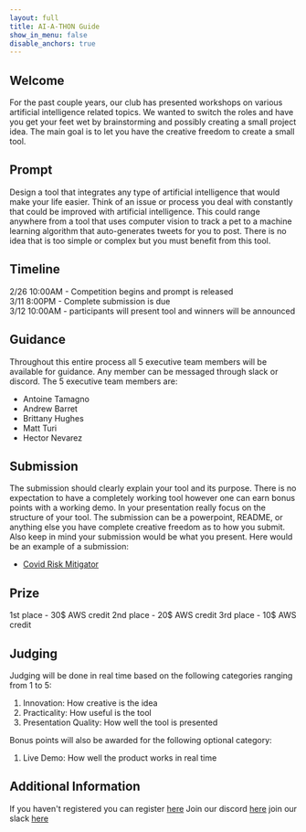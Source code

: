 ```yaml
---
layout: full
title: AI-A-THON Guide
show_in_menu: false
disable_anchors: true
---
```


## Welcome
For the past couple years, our club has presented workshops on various artificial intelligence related topics. We wanted to switch the roles and have you get your feet wet by brainstorming and possibly creating a small project idea. The main goal is to let you have the creative freedom to create a small tool.

## Prompt
Design a tool that integrates any type of artificial intelligence that would make your life easier. Think of an issue or process you deal with constantly that could be improved with artificial intelligence. This could range anywhere from a tool that uses computer vision to track a pet to a machine learning algorithm that auto-generates tweets for you to post. There is no idea that is too simple or complex but you must benefit from this tool.

## Timeline
2/26 10:00AM - Competition begins and prompt is released<br>
3/11 8:00PM - Complete submission is due<br>
3/12 10:00AM - participants will present tool and winners will be announced<br>

## Guidance
Throughout this entire process all 5 executive team members will be available for guidance. Any member can be messaged through slack or discord. The 5 executive team members are:
- Antoine Tamagno
- Andrew Barret
- Brittany Hughes
- Matt Turi
- Hector Nevarez

## Submission
The submission should clearly explain your tool and its purpose. There is no expectation to have a completely working tool however one can earn bonus points with a working demo. In your presentation really focus on the structure of your tool. The submission can be a powerpoint, README, or anything else you have complete creative freedom as to how you submit. Also keep in mind your submission would be what you present. Here would be an example of a submission:

- [Covid Risk Mitigator](https://github.com/HectorENevarez/Covid-Risk-Detection)

## Prize
1st place - 30$ AWS credit
2nd place - 20$ AWS credit
3rd place - 10$ AWS credit

## Judging
Judging will be done in real time based on the following categories ranging from 1 to 5:
1. Innovation: How creative is the idea
2. Practicality: How useful is the tool
3. Presentation Quality: How well the tool is presented

Bonus points will also be awarded for the following optional category:
1. Live Demo: How well the product works in real time

## Additional Information
If you haven't registered you can register [here](https://docs.google.com/forms/d/e/1FAIpQLScldFSFd0YdkZDhp3vC8JGQVvVmPMouHb4tvXlIHBvIwPyyPQ/viewform)
Join our discord [here](https://discord.gg/Phe6Tb9M)
join our slack [here](https://join.slack.com/t/sdsuaiteam/shared_invite/zt-likiutwm-2vR_A_cF7a5Ph9gmwJne4A)
